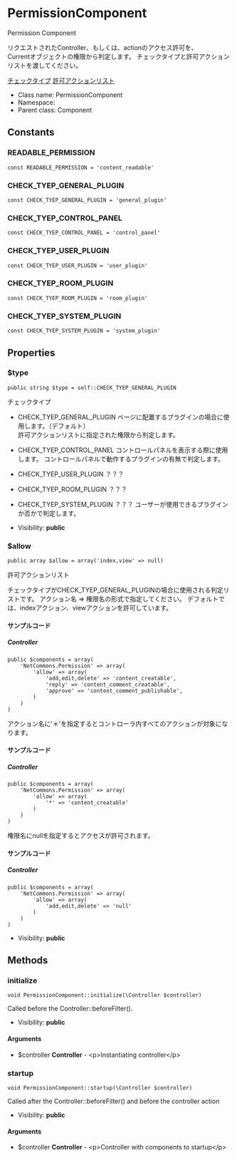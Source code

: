 PermissionComponent
===============

Permission Component

リクエストされたController、もしくは、actionのアクセス許可を、<br>
Currentオブジェクトの権限から判定します。
チェックタイプと許可アクションリストを渡してください。

[チェックタイプ](#type)
[許可アクションリスト](#allow)


* Class name: PermissionComponent
* Namespace: 
* Parent class: Component



Constants
----------


### READABLE_PERMISSION

    const READABLE_PERMISSION = 'content_readable'





### CHECK_TYEP_GENERAL_PLUGIN

    const CHECK_TYEP_GENERAL_PLUGIN = 'general_plugin'





### CHECK_TYEP_CONTROL_PANEL

    const CHECK_TYEP_CONTROL_PANEL = 'control_panel'





### CHECK_TYEP_USER_PLUGIN

    const CHECK_TYEP_USER_PLUGIN = 'user_plugin'





### CHECK_TYEP_ROOM_PLUGIN

    const CHECK_TYEP_ROOM_PLUGIN = 'room_plugin'





### CHECK_TYEP_SYSTEM_PLUGIN

    const CHECK_TYEP_SYSTEM_PLUGIN = 'system_plugin'





Properties
----------


### $type

    public string $type = self::CHECK_TYEP_GENERAL_PLUGIN

チェックタイプ

* CHECK_TYEP_GENERAL_PLUGIN
ページに配置するプラグインの場合に使用します。（デフォルト）<br>
許可アクションリストに指定された権限から判定します。

* CHECK_TYEP_CONTROL_PANEL
コントロールパネルを表示する際に使用します。
コントロールパネルで動作するプラグインの有無で判定します。

* CHECK_TYEP_USER_PLUGIN
？？？

* CHECK_TYEP_ROOM_PLUGIN
？？？

* CHECK_TYEP_SYSTEM_PLUGIN
？？？
ユーザーが使用できるプラグインか否かで判定します。

* Visibility: **public**


### $allow

    public array $allow = array('index,view' => null)

許可アクションリスト

チェックタイプがCHECK_TYEP_GENERAL_PLUGINの場合に使用される判定リストです。
アクション名 => 権限名の形式で指定してください。
デフォルトでは、indexアクション、viewアクションを許可しています。
#### サンプルコード
##### Controller
```
public $components = array(
	'NetCommons.Permission' => array(
		'allow' => array(
			'add,edit,delete' => 'content_creatable',
			'reply' => 'content_comment_creatable',
			'approve' => 'content_comment_publishable',
		)
	)
)
```
アクション名に'＊'を指定するとコントローラ内すべてのアクションが対象になります。
#### サンプルコード
##### Controller
```
public $components = array(
	'NetCommons.Permission' => array(
		'allow' => array(
			'*' => 'content_creatable'
		)
	)
)
```
権限名にnullを指定するとアクセスが許可されます。
#### サンプルコード
##### Controller
```
public $components = array(
	'NetCommons.Permission' => array(
		'allow' => array(
			'add,edit,delete' => 'null'
		)
	)
)
```

* Visibility: **public**


Methods
-------


### initialize

    void PermissionComponent::initialize(\Controller $controller)

Called before the Controller::beforeFilter().



* Visibility: **public**


#### Arguments
* $controller **Controller** - &lt;p&gt;Instantiating controller&lt;/p&gt;



### startup

    void PermissionComponent::startup(\Controller $controller)

Called after the Controller::beforeFilter() and before the controller action



* Visibility: **public**


#### Arguments
* $controller **Controller** - &lt;p&gt;Controller with components to startup&lt;/p&gt;


